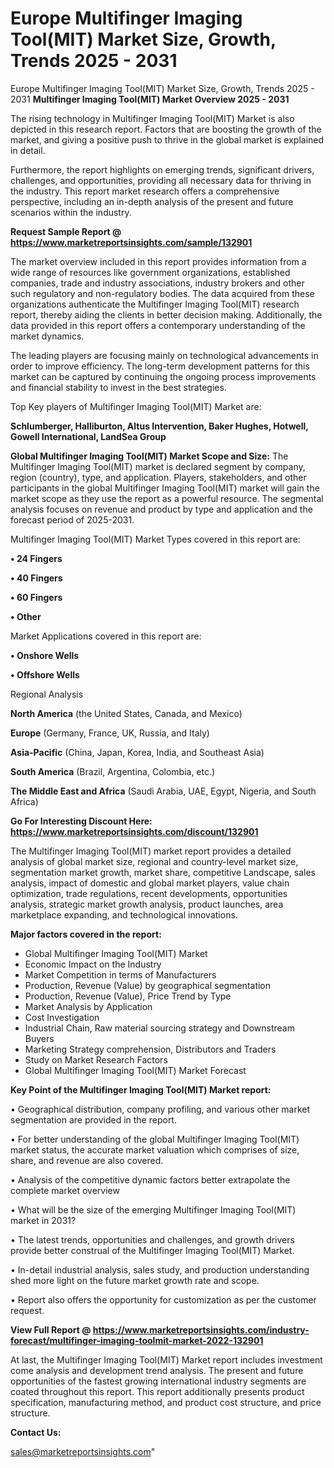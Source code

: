 # Europe Multifinger Imaging Tool(MIT) Market Size, Growth, Trends 2025 - 2031
Europe Multifinger Imaging Tool(MIT) Market Size, Growth, Trends 2025 - 2031
<Strong> Multifinger Imaging Tool(MIT) Market Overview 2025 - 2031</strong>

The rising technology in Multifinger Imaging Tool(MIT) Market is also depicted in this research report. Factors that are boosting the growth of the market, and giving a positive push to thrive in the global market is explained in detail.

Furthermore, the report highlights on emerging trends, significant drivers, challenges, and opportunities, providing all necessary data for thriving in the industry. This report market research offers a comprehensive perspective, including an in-depth analysis of the present and future scenarios within the industry.

<strong>Request Sample Report @ <a href=https://www.marketreportsinsights.com/sample/132901>https://www.marketreportsinsights.com/sample/132901</a></strong>

The market overview included in this report provides information from a wide range of resources like government organizations, established companies, trade and industry associations, industry brokers and other such regulatory and non-regulatory bodies. The data acquired from these organizations authenticate the Multifinger Imaging Tool(MIT) research report, thereby aiding the clients in better decision making. Additionally, the data provided in this report offers a contemporary understanding of the market dynamics.

The leading players are focusing mainly on technological advancements in order to improve efficiency. The long-term development patterns for this market can be captured by continuing the ongoing process improvements and financial stability to invest in the best strategies.

Top Key players of Multifinger Imaging Tool(MIT) Market are:

<strong>Schlumberger, Halliburton, Altus Intervention, Baker Hughes, Hotwell, Gowell International, LandSea Group</strong>

<strong><b>Global Multifinger Imaging Tool(MIT) Market Scope and Size:</b></strong>
The Multifinger Imaging Tool(MIT) market is declared segment by company, region (country), type, and application. Players, stakeholders, and other participants in the global Multifinger Imaging Tool(MIT) market will gain the market scope as they use the report as a powerful resource. The segmental analysis focuses on revenue and product by type and application and the forecast period of 2025-2031.

Multifinger Imaging Tool(MIT) Market Types covered in this report are:

<strong>• 24 Fingers

• 40 Fingers

• 60 Fingers

• Other</strong>

Market Applications covered in this report are:

<strong>• Onshore Wells

• Offshore Wells</strong> 

Regional Analysis

<strong>North America</strong> (the United States, Canada, and Mexico)

<strong>Europe</strong> (Germany, France, UK, Russia, and Italy)

<strong>Asia-Pacific</strong> (China, Japan, Korea, India, and Southeast Asia)

<strong>South America</strong> (Brazil, Argentina, Colombia, etc.)

<strong>The Middle East and Africa</strong> (Saudi Arabia, UAE, Egypt, Nigeria, and South Africa)

<strong>Go For Interesting Discount Here: <a href=https://www.marketreportsinsights.com/discount/132901>https://www.marketreportsinsights.com/discount/132901</a></strong>

The Multifinger Imaging Tool(MIT) market report provides a detailed analysis of global market size, regional and country-level market size, segmentation market growth, market share, competitive Landscape, sales analysis, impact of domestic and global market players, value chain optimization, trade regulations, recent developments, opportunities analysis, strategic market growth analysis, product launches, area marketplace expanding, and technological innovations.

<strong><b>Major factors covered in the report:</b></strong>
<ul>
  <li>Global Multifinger Imaging Tool(MIT) Market </li>
  <li>Economic Impact on the Industry</li>
  <li>Market Competition in terms of Manufacturers</li>
  <li>Production, Revenue (Value) by geographical segmentation</li>
  <li>Production, Revenue (Value), Price Trend by Type</li>
  <li>Market Analysis by Application</li>
  <li>Cost Investigation</li>
  <li>Industrial Chain, Raw material sourcing strategy and Downstream Buyers</li>
  <li>Marketing Strategy comprehension, Distributors and Traders</li>
  <li>Study on Market Research Factors</li>
  <li>Global Multifinger Imaging Tool(MIT) Market Forecast</li>
</ul>

<strong><b>Key Point of the Multifinger Imaging Tool(MIT) Market report:</b></strong>

• Geographical distribution, company profiling, and various other market segmentation are provided in the report.

• For better understanding of the global Multifinger Imaging Tool(MIT) market status, the accurate market valuation which comprises of size, share, and revenue are also covered.

• Analysis of the competitive dynamic factors better extrapolate the complete market overview

• What will be the size of the emerging Multifinger Imaging Tool(MIT) market in 2031?

• The latest trends, opportunities and challenges, and growth drivers provide better construal of the Multifinger Imaging Tool(MIT) Market.

• In-detail industrial analysis, sales study, and production understanding shed more light on the future market growth rate and scope.

• Report also offers the opportunity for customization as per the customer request.

<strong><b>View Full Report @ <a href=https://www.marketreportsinsights.com/industry-forecast/multifinger-imaging-toolmit-market-2022-132901>https://www.marketreportsinsights.com/industry-forecast/multifinger-imaging-toolmit-market-2022-132901</a></b></strong>


At last, the Multifinger Imaging Tool(MIT) Market report includes investment come analysis and development trend analysis. The present and future opportunities of the fastest growing international industry segments are coated throughout this report. This report additionally presents product specification, manufacturing method, and product cost structure, and price structure.

<strong>Contact Us:</strong>

sales@marketreportsinsights.com"
